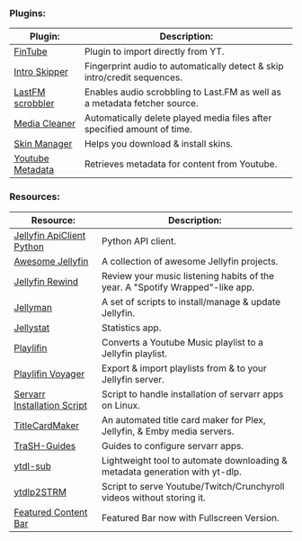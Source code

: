 
```table-of-contents
```
### Plugins:
| Plugin:                                                                         | Description:                                                              |
| ------------------------------------------------------------------------------- | ------------------------------------------------------------------------- |
| [FinTube](https://github.com/AECX/FinTube)                                      | Plugin to import directly from YT.                                        |
| [Intro Skipper](https://github.com/intro-skipper/intro-skipper)                 | Fingerprint audio to automatically detect & skip intro/credit sequences.  |
| [LastFM scrobbler](https://github.com/jesseward/jellyfin-plugin-lastfm)         | Enables audio scrobbling to Last.FM as well as a metadata fetcher source. |
| [Media Cleaner](https://github.com/shemanaev/jellyfin-plugin-media-cleaner)     | Automatically delete played media files after specified amount of time.   |
| [Skin Manager](https://github.com/danieladov/jellyfin-plugin-skin-manager)      | Helps you download & install skins.                                       |
| [Youtube Metadata](https://github.com/ankenyr/jellyfin-youtube-metadata-plugin) | Retrieves metadata for content from Youtube.                              |
### Resources:
| Resource:                                                                             | Description:                                                                  |
| ------------------------------------------------------------------------------------- | ----------------------------------------------------------------------------- |
| [Jellyfin ApiClient Python](https://github.com/jellyfin/jellyfin-apiclient-python)    | Python API client.                                                            |
| [Awesome Jellyfin](https://github.com/awesome-jellyfin/awesome-jellyfin)              | A collection of awesome Jellyfin projects.                                    |
| [Jellyfin Rewind](https://github.com/Chaphasilor/jellyfin-rewind)                     | Review your music listening habits of the year. A "Spotify Wrapped"-like app. |
| [Jellyman](https://github.com/smiley-mcsmiles/jellyman)                               | A set of scripts to install/manage & update Jellyfin.                         |
| [Jellystat](https://github.com/CyferShepard/Jellystat)                                | Statistics app.                                                               |
| [Playlifin](https://flathub.org/apps/net.krafting.Playlifin)                          | Converts a Youtube Music playlist to a Jellyfin playlist.                     |
| [Playlifin Voyager](https://flathub.org/apps/net.krafting.PlaylifinVoyager)           | Export & import playlists from & to your Jellyfin server.                     |
| [Servarr Installation Script](https://wiki.servarr.com/install-script)                | Script to handle installation of servarr apps on Linux.                       |
| [TitleCardMaker](https://github.com/CollinHeist/TitleCardMaker)                       | An automated title card maker for Plex, Jellyfin, & Emby media servers.       |
| [TraSH-Guides](https://trash-guides.info/)                                            | Guides to configure servarr apps.                                             |
| [ytdl-sub](https://github.com/jmbannon/ytdl-sub)                                      | Lightweight tool to automate downloading & metadata generation with yt-dlp.   |
| [ytdlp2STRM](https://github.com/fe80Grau/ytdlp2STRM)                                  | Script to serve Youtube/Twitch/Crunchyroll videos without storing it.         |
| [Featured Content Bar](https://github.com/tedhinklater/Jellyfin-Featured-Content-Bar) | Featured Bar now with Fullscreen Version.                                     |
